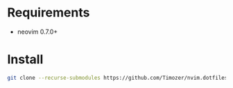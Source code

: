 # Requirements

- neovim 0.7.0+

# Install

```sh
git clone --recurse-submodules https://github.com/Timozer/nvim.dotfiles ~/.config/nvim
```
